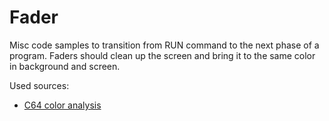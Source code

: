 # Fader

Misc code samples to transition from RUN command to the next phase of a program. 
Faders should clean up the screen and bring it to the same color in background and screen.

Used sources:
- [C64 color analysis](https://hitmen.c02.at/files/docs/c64/luma.gif)